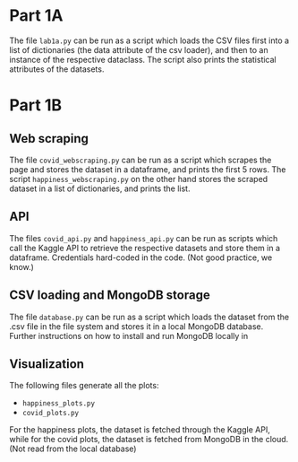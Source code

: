 # Part 1A
The file `lab1a.py` can be run as a script which loads 
the CSV files first into a list of dictionaries (the data 
attribute of the csv loader), and then to an instance of
the respective dataclass. The script also prints the statistical
attributes of the datasets.

# Part 1B
## Web scraping
The file `covid_webscraping.py` can be run as a script which
scrapes the page and stores the dataset in a dataframe, and prints
the first 5 rows.
The script `happiness_webscraping.py` on the other hand stores
the scraped dataset in a list of dictionaries, and prints the list.

## API
The files `covid_api.py` and `happiness_api.py` can be run as scripts
which call the Kaggle API to retrieve the respective datasets and
store them in a dataframe. Credentials hard-coded in the code.
(Not good practice, we know.)

## CSV loading and MongoDB storage
The file `database.py` can be run as a script which loads the
dataset from the .csv file in the file system and stores it
in a local MongoDB database. Further instructions on how to install
and run MongoDB locally in

## Visualization
The following files generate all the plots:
- `happiness_plots.py`
- `covid_plots.py`


For the happiness plots, the dataset is fetched through the Kaggle
API, while for the covid plots, the dataset is fetched from
MongoDB in the cloud. (Not read from the local database)

